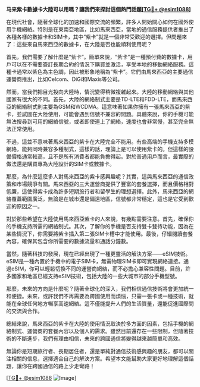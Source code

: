 **马来紫卡數據卡大陸可以用嗎？讓我們來探討這個熱門話題[[TG💪+ @esim1088](https://t.me/s/esim1088)]**

在現代社會，隨著全球化的加速和國際交流的頻繁，許多人開始關心如何在國外使用手機網絡。特別是在東南亞地區，比如馬來西亞，當地的通信服務提供者推出了各種各樣的數據卡和SIM卡，其中“紫卡”就是一個非常受歡迎的選擇。但問題來了：這些來自馬來西亞的數據卡，在大陸是否也能順利使用呢？

首先，我們需要了解什麼是“紫卡”。簡單來說，“紫卡”是一種預付費的數據卡，用戶可以在不需要簽訂長期合約的情況下購買並激活，享受本地的移動網絡服務。這種卡通常以紫色為主色調，因此被形象地稱為“紫卡”。它們由馬來西亞的主要通信運營商推出，比如Celcom、DiGi和Maxis等公司。

然而，當我們把目光投向大陸時，情況變得稍微複雜起來。大陸的移動網絡與其他國家有很大的不同。首先，大陸的網絡制式主要是TD-LTE和FDD-LTE，而馬來西亞的網絡制式則主要為GSM和WCDMA。這意味著如果你擁有一張馬來西亞的紫卡，並試圖在大陸使用，可能會遇到信號不兼容的問題。具體來說，你的手機可能無法搜尋到可用的網絡信號，或者即使連上了網絡，速度也會非常慢，甚至完全無法正常使用。

不過，這並不意味著馬來西亞的紫卡在大陸完全不能用。有些高端的手機支持多模網絡，能夠同時兼容多種制式，這樣的話，理論上是可以使用紫卡的。但這樣的設備價格通常較高，且不是所有消費者都能負擔得起。對於普通用戶而言，最實際的做法還是購買專為大陸設計的SIM卡或數據卡。

那麼，為什麼這麼多人對馬來西亞的紫卡感興趣呢？其實，這與馬來西亞的通信政策和市場競爭有關。馬來西亞的三大運營商提供了豐富的套餐選擇，而且價格相對低廉，這使得紫卡成為許多短期旅行者和留學生的理想選擇。此外，馬來西亞的網絡覆蓋範圍廣泛，無論是在城市還是偏遠地區，信號都非常穩定，這也是它受到歡迎的原因之一。

對於那些希望在大陸使用馬來西亞紫卡的人來說，有幾點需要注意。首先，確保你的手機支持所需的網絡制式。其次，了解你的手機是否支持雙卡雙待功能，因為在某些情況下，你需要將紫卡插入第二張SIM卡槽中才能使用。最後，仔細閱讀套餐內容，確保其包含你所需要的數據流量和通話分鐘數。

當然，隨著科技的發展，現在已經出現了一種更靈活的解決方案——eSIM技術。eSIM是一種內置於手機中的電子SIM卡，無需物理SIM卡即可實現網絡連接。通過eSIM，你可以輕鬆切換不同的運營商網絡，而不必擔心兼容性問題。目前，許多國家和地區已經支持eSIM技術，包括大陸的一些大城市的部分手機型號。

那麼，未來的方向是什麼呢？隨著全球化的深入，我們相信通信技術將會更加統一和便捷。未來，或許我們不再需要為跨國使用而煩惱，只需一張卡或一種技術，就能在全球任何地方暢享高速網絡。這不僅能提升人們的生活質量，還能促進國際間的交流與合作。

總結來說，馬來西亞的紫卡在大陸的使用情況取決於多方面的因素，包括手機的網絡制式、運營商的套餐內容以及個人的需求。雖然目前還存在一些限制，但隨著技術的不斷進步，我們有理由相信，未來的跨國通信將變得越來越簡單和高效。

無論你是短期旅行者、長期居住者，還是單純對通信技術感興趣的朋友，都可以關注相關的信息，選擇適合自己的解決方案。希望本文能幫助大家更好地理解這個話題，讓你在跨國通信的路上少走彎路！

[[TG💪+ @esim1088](https://t.me/s/esim1088) ![Image](https://i.postimg.cc/4NQfJmqS/Snipaste-2025-05-13-00-14-12.png)]